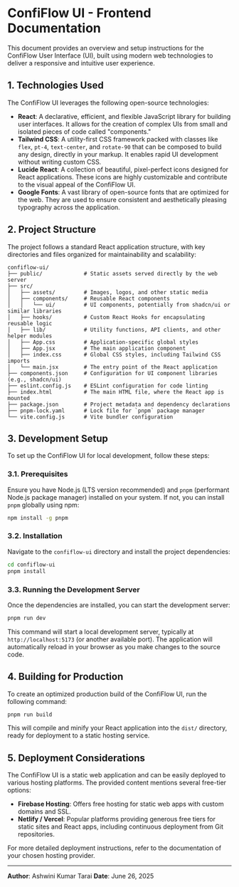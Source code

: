 # ConfiFlow UI - Frontend Documentation

This document provides an overview and setup instructions for the ConfiFlow User Interface (UI), built using modern web technologies to deliver a responsive and intuitive user experience.

## 1. Technologies Used

The ConfiFlow UI leverages the following open-source technologies:

*   **React**: A declarative, efficient, and flexible JavaScript library for building user interfaces. It allows for the creation of complex UIs from small and isolated pieces of code called "components."
*   **Tailwind CSS**: A utility-first CSS framework packed with classes like `flex`, `pt-4`, `text-center`, and `rotate-90` that can be composed to build any design, directly in your markup. It enables rapid UI development without writing custom CSS.
*   **Lucide React**: A collection of beautiful, pixel-perfect icons designed for React applications. These icons are highly customizable and contribute to the visual appeal of the ConfiFlow UI.
*   **Google Fonts**: A vast library of open-source fonts that are optimized for the web. They are used to ensure consistent and aesthetically pleasing typography across the application.

## 2. Project Structure

The project follows a standard React application structure, with key directories and files organized for maintainability and scalability:

```
confiflow-ui/
├── public/             # Static assets served directly by the web server
├── src/
│   ├── assets/         # Images, logos, and other static media
│   ├── components/     # Reusable React components
│   │   └── ui/         # UI components, potentially from shadcn/ui or similar libraries
│   ├── hooks/          # Custom React Hooks for encapsulating reusable logic
│   ├── lib/            # Utility functions, API clients, and other helper modules
│   ├── App.css         # Application-specific global styles
│   ├── App.jsx         # The main application component
│   ├── index.css       # Global CSS styles, including Tailwind CSS imports
│   └── main.jsx        # The entry point of the React application
├── components.json     # Configuration for UI component libraries (e.g., shadcn/ui)
├── eslint.config.js    # ESLint configuration for code linting
├── index.html          # The main HTML file, where the React app is mounted
├── package.json        # Project metadata and dependency declarations
├── pnpm-lock.yaml      # Lock file for `pnpm` package manager
└── vite.config.js      # Vite bundler configuration
```

## 3. Development Setup

To set up the ConfiFlow UI for local development, follow these steps:

### 3.1. Prerequisites

Ensure you have Node.js (LTS version recommended) and `pnpm` (performant Node.js package manager) installed on your system. If not, you can install `pnpm` globally using npm:

```bash
npm install -g pnpm
```

### 3.2. Installation

Navigate to the `confiflow-ui` directory and install the project dependencies:

```bash
cd confiflow-ui
pnpm install
```

### 3.3. Running the Development Server

Once the dependencies are installed, you can start the development server:

```bash
pnpm run dev
```

This command will start a local development server, typically at `http://localhost:5173` (or another available port). The application will automatically reload in your browser as you make changes to the source code.

## 4. Building for Production

To create an optimized production build of the ConfiFlow UI, run the following command:

```bash
pnpm run build
```

This will compile and minify your React application into the `dist/` directory, ready for deployment to a static hosting service.

## 5. Deployment Considerations

The ConfiFlow UI is a static web application and can be easily deployed to various hosting platforms. The provided content mentions several free-tier options:

*   **Firebase Hosting**: Offers free hosting for static web apps with custom domains and SSL.
*   **Netlify / Vercel**: Popular platforms providing generous free tiers for static sites and React apps, including continuous deployment from Git repositories.

For more detailed deployment instructions, refer to the documentation of your chosen hosting provider.

---

**Author**: Ashwini Kumar Tarai
**Date**: June 26, 2025


